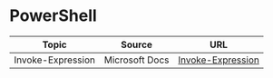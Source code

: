 # PowerShell

| Topic | Source | URL |
| --- | --- | --- |
| Invoke-Expression | Microsoft Docs | [Invoke-Expression](https://docs.microsoft.com/en-us/powershell/module/microsoft.powershell.utility/invoke-expression?view=powershell-6) |